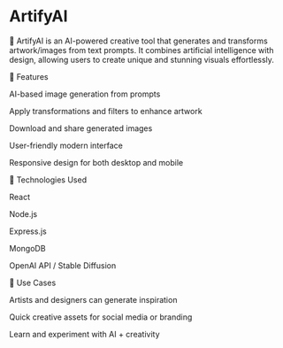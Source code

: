 # ArtifyAI
🎨 ArtifyAI is an AI-powered creative tool that generates and transforms artwork/images from text prompts. It combines artificial intelligence with design, allowing users to create unique and stunning visuals effortlessly.

🔹 Features

AI-based image generation from prompts

Apply transformations and filters to enhance artwork

Download and share generated images

User-friendly modern interface

Responsive design for both desktop and mobile

🔹 Technologies Used

React

Node.js

Express.js

MongoDB

OpenAI API / Stable Diffusion

🔹 Use Cases

Artists and designers can generate inspiration

Quick creative assets for social media or branding

Learn and experiment with AI + creativity
